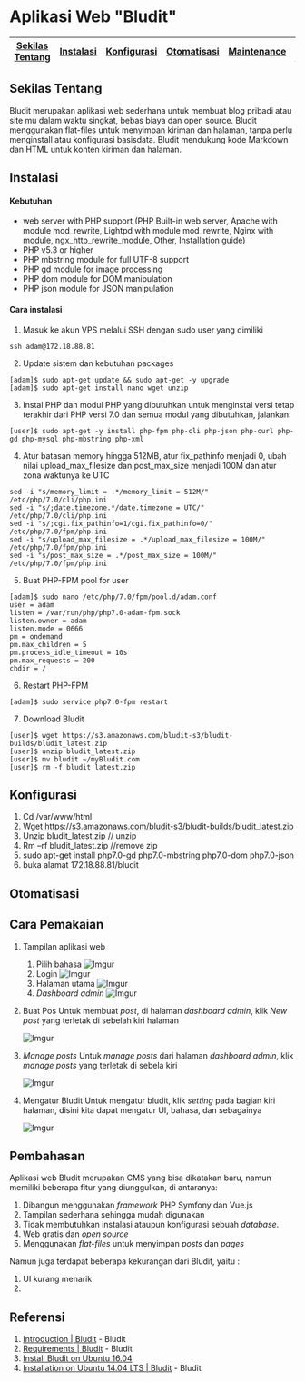 # Aplikasi Web "Bludit"

[Sekilas Tentang](#sekilas-tentang) | [Instalasi](#instalasi) | [Konfigurasi](#konfigurasi) | [Otomatisasi](#otomatisasi) | [Maintenance](#maintenance) | [Cara Pemakaian](#cara-pemakaian) | [Pembahasan](#pembahasan) | [Referensi](#referensi)
:---:|:---:|:---:|:---:|:---:|:---:|:---:|:---:

## Sekilas Tentang 

Bludit merupakan aplikasi web sederhana untuk membuat blog pribadi atau site mu dalam waktu singkat, bebas biaya dan open source. Bludit menggunakan flat-files untuk menyimpan kiriman dan halaman, tanpa perlu menginstall atau konfigurasi basisdata. Bludit mendukung kode Markdown dan HTML untuk konten kiriman dan halaman.


## Instalasi
#### Kebutuhan
- web server with PHP support (PHP Built-in web server, Apache with module mod_rewrite, Lightpd with module mod_rewrite, Nginx with module, ngx_http_rewrite_module, Other, Installation guide)
- PHP v5.3 or higher
- PHP mbstring module for full UTF-8 support
- PHP gd module for image processing
- PHP dom module for DOM manipulation
- PHP json module for JSON manipulation

#### Cara instalasi
1. Masuk ke akun VPS melalui SSH dengan sudo user yang dimiliki 
```
ssh adam@172.18.88.81
```

2. Update sistem dan kebutuhan packages
```
[adam]$ sudo apt-get update && sudo apt-get -y upgrade
[adam]$ sudo apt-get install nano wget unzip
```

3. Instal PHP dan modul PHP yang dibutuhkan
untuk menginstal versi tetap terakhir dari PHP versi 7.0 dan semua modul yang dibutuhkan, jalankan:
```
[user]$ sudo apt-get -y install php-fpm php-cli php-json php-curl php-gd php-mysql php-mbstring php-xml
```

4. Atur batasan memory hingga 512MB, atur fix_pathinfo menjadi 0, ubah nilai upload_max_filesize dan post_max_size menjadi 100M dan atur zona waktunya ke UTC
```
sed -i "s/memory_limit = .*/memory_limit = 512M/" /etc/php/7.0/cli/php.ini
sed -i "s/;date.timezone.*/date.timezone = UTC/" /etc/php/7.0/cli/php.ini
sed -i "s/;cgi.fix_pathinfo=1/cgi.fix_pathinfo=0/" /etc/php/7.0/fpm/php.ini
sed -i "s/upload_max_filesize = .*/upload_max_filesize = 100M/" /etc/php/7.0/fpm/php.ini
sed -i "s/post_max_size = .*/post_max_size = 100M/" /etc/php/7.0/fpm/php.ini
```

5. Buat PHP-FPM pool for user
```
[adam]$ sudo nano /etc/php/7.0/fpm/pool.d/adam.conf
user = adam
listen = /var/run/php/php7.0-adam-fpm.sock
listen.owner = adam
listen.mode = 0666
pm = ondemand
pm.max_children = 5
pm.process_idle_timeout = 10s
pm.max_requests = 200
chdir = /
```

6. Restart PHP-FPM
```
[adam]$ sudo service php7.0-fpm restart
```

7. Download Bludit
```
[user]$ wget https://s3.amazonaws.com/bludit-s3/bludit-builds/bludit_latest.zip
[user]$ unzip bludit_latest.zip
[user]$ mv bludit ~/myBludit.com
[user]$ rm -f bludit_latest.zip
```

## Konfigurasi

1.	Cd /var/www/html 
2.	Wget https://s3.amazonaws.com/bludit-s3/bludit-builds/bludit_latest.zip
3.	Unzip bludit_latest.zip // unzip
4.	Rm –rf bludit_latest.zip //remove zip
5.	sudo apt-get install php7.0-gd php7.0-mbstring php7.0-dom php7.0-json
6.	buka alamat 172.18.88.81/bludit

## Otomatisasi

## Cara Pemakaian
1. Tampilan aplikasi web
	1. Pilih bahasa
	![Imgur](http://i.imgur.com/XD8yxZI.jpg)
	2. Login 
	![Imgur](http://i.imgur.com/Yj7y3tb.jpg)
    3. Halaman utama
    ![Imgur](http://i.imgur.com/TQzUIiz.png)
	4. *Dashboard admin*
	![Imgur](http://i.imgur.com/gAQH5L2.png)
	
2. Buat Pos
	Untuk membuat *post*, di halaman *dashboard admin*, klik *New post* yang terletak di sebelah kiri halaman
	
	![Imgur](http://i.imgur.com/QiOFO3b.png)
	
3. *Manage posts*
	Untuk *manage posts* dari halaman *dashboard admin*, klik *manage posts* yang terletak di sebela kiri
	
    ![Imgur](http://i.imgur.com/b3kV0bp.png)
	
4. Mengatur Bludit
    Untuk mengatur bludit, klik *setting* pada bagian kiri halaman, disini kita dapat mengatur UI, bahasa, dan sebagainya
	
    ![Imgur](http://i.imgur.com/aKVMSas.png)


## Pembahasan

Aplikasi web Bludit merupakan CMS yang bisa dikatakan baru, namun memiliki beberapa fitur yang diunggulkan, di antaranya:
1. Dibangun menggunakan *framework* PHP Symfony dan Vue.js
2. Tampilan sederhana sehingga mudah digunakan
3. Tidak membutuhkan instalasi ataupun konfigurasi sebuah *database*.
4. Web gratis dan *open source*
5. Menggunakan *flat-files* untuk menyimpan *posts* dan *pages*

Namun juga terdapat beberapa kekurangan dari Bludit, yaitu :
1. UI kurang menarik
2. 

## Referensi
1. [Introduction | Bludit](https://docs.bludit.com/en/getting-started/introduction) - Bludit
2. [Requirements | Bludit](https://docs.bludit.com/en/getting-started/requirements) - Bludit
3. [Install Bludit on Ubuntu 16.04](https://www.rosehosting.com/blog/install-bludit-on-ubuntu-16-04/)
3. [Installation on Ubuntu 14.04 LTS | Bludit](https://docs.bludit.com/en/getting-started/installation-on-gnu-linux) - Bludit
